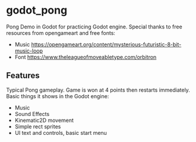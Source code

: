 # godot_pong

Pong Demo in Godot for practicing Godot engine.  Special thanks to free resources from opengameart and free fonts:

* Music https://opengameart.org/content/mysterious-futuristic-8-bit-music-loop
* Font https://www.theleagueofmoveabletype.com/orbitron

## Features

Typical Pong gameplay.  Game is won at 4 points then restarts immediately. Basic things it shows in the Godot engine:

* Music
* Sound Effects
* Kinematic2D movement
* Simple rect sprites
* UI text and controls, basic start menu
